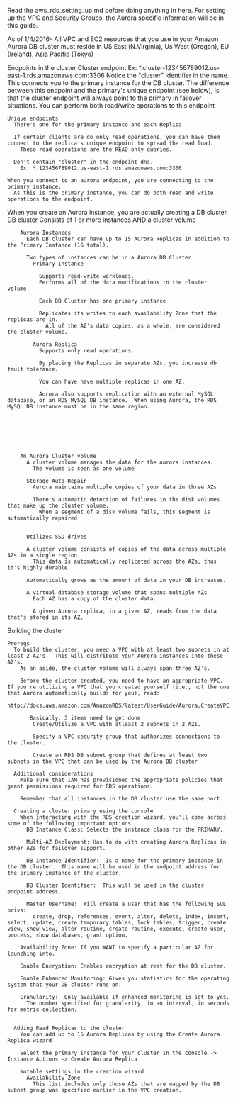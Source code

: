 Read the aws_rds_setting_up.md before doing anything in here.
  For setting up the VPC and Security Groups, the Aurora specific information will be in this guide.




  As of 1/4/2016- All VPC and EC2 resources that you use in your Amazon Aurora DB cluster must reside in US East (N.Virginia), Us West (Oregon), EU (Ireland), Asia Pacific (Tokyo)

  Endpoints in the cluster
    Cluster endpoint
      Ex: *.cluster-123456789012.us-east-1.rds.amazonaws.com:3306
        Notice the "cluster" identifier in the name.
        This connects you to the primary instance for the DB cluster.
          The difference between this endpoint and the primary's unique endpoint (see below), is that the cluster endpoint will always point to the primary in failover situations.
        You can perform both read/write operations to this endpoint

    Unique endpoints
      There's one for the primary instance and each Replica

      If certain clients are do only read operations, you can have them connect to the replica's unique endpoint to spread the read load.
        These read operations are the READ only queries.

      Don't contain "cluster" in the endpoint dns.
        Ex: *.123456789012.us-east-1.rds.amazonaws.com:3306

    When you connect to an aurora endpoint, you are connecting to the primary instance.
      As this is the primary instance, you can do both read and write operations to the endpoint.

  When you create an Aurora instance, you are actually creating a DB cluster.
    DB cluster
      Consists of
        1 or more instances AND a cluster volume


        Aurora Instances
          Each DB cluster can have up to 15 Aurora Replicas in addition to the Primary Instance (16 total).

          Two types of instances can be in a Aurora DB Cluster
            Primary Instance

              Supports read-write workloads.
              Performs all of the data modifications to the cluster volume.

              Each DB Cluster has one primary instance

              Replicates its writes to each availability Zone that the replicas are in.
                All of the AZ's data copies, as a whole, are considered the cluster volume.

            Aurora Replica
              Supports only read operations.

              By placing the Replicas in separate AZs, you increase db fault tolerance.

              You can have have multiple replicas in one AZ.

              Aurora also supports replication with an external MySQL database, or an RDS MySQL DB instance.  When using Aurora, the RDS MySQL DB instance must be in the same region.







        An Aurora Cluster volume
          A cluster volume manages the data for the aurora instances. 
            The volume is seen as one volume

          Storage Auto-Repair
            Aurora maintains multiple copies of your data in three AZs

            There's automatic detection of failures in the disk volumes that make up the cluster volume.
              When a segment of a disk volume fails, this segment is automatically repaired
          

          Utilizes SSD drives

          A cluster volume consists of copies of the data across multiple AZs in a single region.
            This data is automatically replicated across the AZs; thus it's highly durable.

          Automatically grows as the amount of data in your DB increases. 

          A virtual database storage volume that spans multiple AZs
            Each AZ has a copy of the cluster data.

            A given Aurora replica, in a given AZ, reads from the data that's stored in its AZ.  

  Building the cluster

    Prereqs
      To build the cluster, you need a VPC with at least two subnets in at least 2 AZ's.  This will distribute your Aurora instances into these AZ's.
        As an aside, the cluster volume will always span three AZ's.

        Before the cluster created, you need to have an appropriate VPC.  If you're utilizing a VPC that you created yourself (i.e., not the one that Aurora automatically builds for you), read:
           http://docs.aws.amazon.com/AmazonRDS/latest/UserGuide/Aurora.CreateVPC.html

           Basically, 3 items need to get done
            Create/Utilize a VPC with atleast 2 subnets in 2 AZs.

            Specify a VPC security group that authorizes connections to the cluster.

            Create an RDS DB subnet group that defines at least two subnets in the VPC that can be used by the Aurora DB cluster

      Additional considerations
        Make sure that IAM has provisioned the appropriate policies that grant permissions required for RDS operations.

        Remember that all instances in the DB cluster use the same port.

      Creating a cluster primary using the console
        When interacting with the RDS creation wizard, you'll come across some of the following important options
          DB Instance Class: Selects the instance class for the PRIMARY.

          Multi-AZ Deployment: Has to do with creating Aurora Replicas in other AZs for failover support.

          DB Instance Identifier:  Is a name for the primary instance in the DB cluster.  This name will be used in the endpoint address for the primary instance of the cluster.

          DB Cluster Identifier:  This will be used in the cluster endpoint address.

          Master Username:  Will create a user that has the following SQL privs:
            create, drop, references, event, alter, delete, index, insert, select, update, create temporary tables, lock tables, trigger, create view, show view, alter routine, create routine, execute, create user, process, show databases, grant option.

        Availability Zone: If you WANT to specify a particular AZ for launching into.

        Enable Encryption: Enables encryption at rest for the DB cluster.

        Enable Enhanced Monitoring: Gives you statistics for the operating system that your DB cluster runs on.

        Granularity:  Only available if enhanced monitoring is set to yes.
          The number specified for granularity, in an interval, in seconds for metric collection.


      Adding Read Replicas to the cluster
        You can add up to 15 Aurora Replicas by using the Create Aurora Replica wizard

        Select the primary instance for your cluster in the console -> Instance Actions -> Create Aurora Replica

        Notable settings in the creation wizard
          Availability Zone
            This list includes only those AZs that are mapped by the DB subnet group was specified earlier in the VPC creation.








